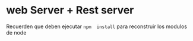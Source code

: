 # web Server + Rest server
Recuerden que deben ejecutar
```npm  install``` para reconstruir los modulos de node